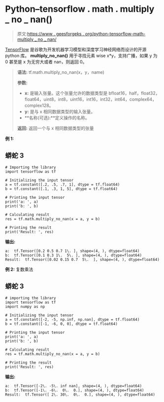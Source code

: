 # Python–tensorflow . math . multiply _ no _ nan()

> 原文:[https://www . geesforgeks . org/python-tensorflow-math-multiply _ no _ nan/](https://www.geeksforgeeks.org/python-tensorflow-math-multiply_no_nan/)

[TensorFlow](https://www.geeksforgeeks.org/introduction-to-tensorflow/) 是谷歌为开发机器学习模型和深度学习神经网络而设计的开源 python 库。 **multiply_no_nan()** 用于寻找元素 wise x*y，支持广播，如果 y 为 0 甚至是 x 为无穷大或者 nan，则返回 0。

> **语法:** tf.math.multiply_no_nan(x，y，name)
> 
> **参数:**
> 
> *   **x:** 是输入张量。这个张量允许的数据类型是 bfloat16，half，float32，float64，uint8，int8，uint16，int16，int32，int64，complex64，complex128。
> *   **y:** 是与 x 相同数据类型的输入张量。
> *   **名称(可选):**定义操作的名称。
> 
> **返回:**
> 返回一个与 x 相同数据类型的张量

**例 1:**

## 蟒蛇 3

```
# Importing the library
import tensorflow as tf

# Initializing the input tensor
a = tf.constant([.2, .5, .7, 1], dtype = tf.float64)
b = tf.constant([.1, .3, 1, 5], dtype = tf.float64)

# Printing the input tensor
print('a: ', a)
print('b: ', b)

# Calculating result
res = tf.math.multiply_no_nan(x = a, y = b)

# Printing the result
print('Result: ', res)
```

**输出:**

```
a:  tf.Tensor([0.2 0.5 0.7 1\. ], shape=(4, ), dtype=float64)
b:  tf.Tensor([0.1 0.3 1\.  5\. ], shape=(4, ), dtype=float64)
Result:  tf.Tensor([0.02 0.15 0.7  5\.  ], shape=(4, ), dtype=float64)

```

**例 2:** 复数乘法

## 蟒蛇 3

```
# importing the library
import tensorflow as tf
import numpy as np

# Initializing the input tensor
a = tf.constant([-2, -5, np.inf, np.nan], dtype = tf.float64)
b = tf.constant([-1, -6, 0, 0], dtype = tf.float64)

# Printing the input tensor
print('a: ', a)
print('b: ', b)

# Calculating result
res = tf.math.multiply_no_nan(x = a, y = b)

# Printing the result
print('Result: ', res)
```

**输出:**

```
a:  tf.Tensor([-2\. -5\. inf nan], shape=(4, ), dtype=float64)
b:  tf.Tensor([-1\. -6\.  0\.  0.], shape=(4, ), dtype=float64)
Result:  tf.Tensor([ 2\. 30\.  0\.  0.], shape=(4, ), dtype=float64)

```